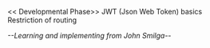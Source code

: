 << Developmental Phase>> JWT (Json Web Token) basics
</br>
Restriction of routing
</br>

*--Learning and implementing from John Smilga--*